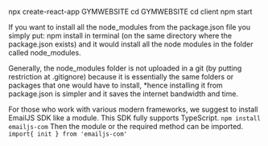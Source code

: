 <!-- To create react app -->
npx create-react-app GYMWEBSITE
cd GYMWEBSITE
cd client
npm start

<!-- for node modules -->

 If you want to install all the node_modules from the package.json file you simply put: npm install in terminal (on the same directory where the package.json exists) and it would install all the node modules in the folder called node_modules.

Generally, the node_modules folder is not uploaded in a git (by putting restriction at .gitignore) because it is essentially the same folders or packages that one would have to install, *hence installing it from package.json is simpler and it saves the internet bandwidth and time. 

<!-- contact page -->
For those who work with various modern frameworks, we suggest to install EmailJS SDK like a module.
This SDK fully supports TypeScript.
`npm install emailjs-com`
Then the module or the required method can be imported.
`import{ init } from 'emailjs-com'`